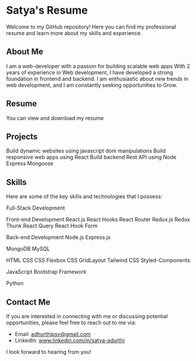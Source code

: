 

# Satya's Resume

Welcome to my GitHub repository! Here you can find my professional resume and learn more about my skills and experience.

## About Me

I am a web-developer with a passion for building scalable web apps With 2 years of experience in Web development, I have developed a strong foundation in frontend and backend. I am enthusiastic about new trends in web development, and I am constantly seeking opportunities to Grow.

## Resume

You can view and download my resume 

## Projects
Build dynamic websites using javascript dom manipulations
Build responsive web apps using React 
Build backend Rest API using Node Express Mongoose

## Skills

Here are some of the key skills and technologies that I possess:

Full-Stack Development

Front-end Development
React.js
React Hooks
React Router
Redux.js
Redux Thunk
React Query
React Hook Form


Back-end Development
Node.js
Express.js

MongoDB
MySQL



HTML
CSS
CSS Flexbox
CSS GridLayout
Tailwind CSS
Styled-Components

JavaScript
Bootstrap Framework

Python



## Contact Me

If you are interested in connecting with me or discussing potential opportunities, please feel free to reach out to me via:

- Email: adhurthipsv@gmail.com
- LinkedIn: www.linkedin.com/in/satya-adurthi


I look forward to hearing from you!


